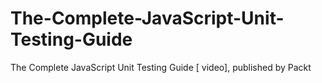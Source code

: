 # The-Complete-JavaScript-Unit-Testing-Guide
The Complete JavaScript Unit Testing Guide [ video], published by Packt
